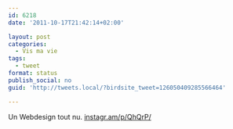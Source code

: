 ```yaml
---
id: 6218
date: '2011-10-17T21:42:14+02:00'

layout: post
categories:
  - Vis ma vie
tags:
  - tweet
format: status
publish_social: no
guid: 'http://tweets.local/?birdsite_tweet=126050409285566464'

---
```


Un Webdesign tout nu. [instagr.am/p/QhQrP/](http://instagr.am/p/QhQrP/)